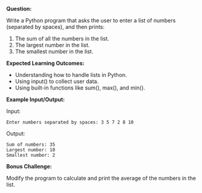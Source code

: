**Question:**

Write a Python program that asks the user to enter a list of numbers (separated by spaces), and then prints:

1. The sum of all the numbers in the list.
2. The largest number in the list.
3. The smallest number in the list.

**Expected Learning Outcomes:**

- Understanding how to handle lists in Python.
- Using input() to collect user data.
- Using built-in functions like sum(), max(), and min().

**Example Input/Output:**

Input:

```
Enter numbers separated by spaces: 3 5 7 2 8 10
```

Output:

```
Sum of numbers: 35
Largest number: 10
Smallest number: 2
```

**Bonus Challenge:**

Modify the program to calculate and print the average of the numbers in the list.

